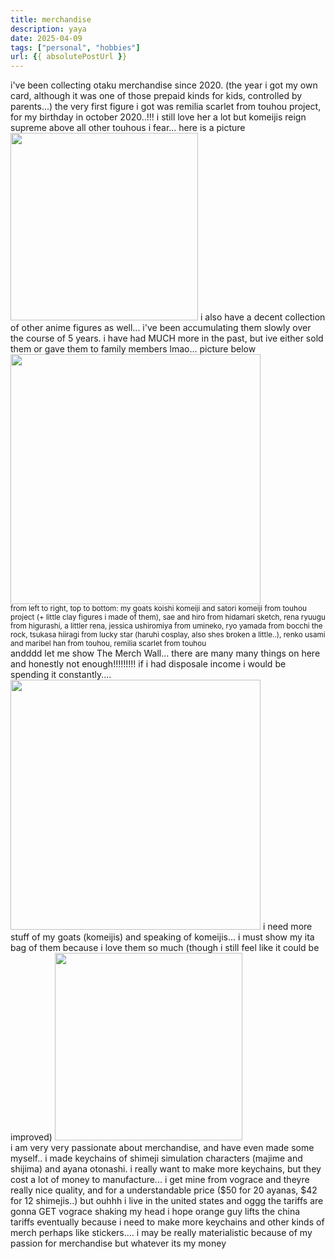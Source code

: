 ```yaml
---
title: merchandise
description: yaya
date: 2025-04-09
tags: ["personal", "hobbies"]
url: {{ absolutePostUrl }}
---
```


i've been collecting otaku merchandise since 2020. (the year i got my own card, although it was one of those prepaid kinds for kids, controlled by parents...) 
the very first figure i got was remilia scarlet from touhou project, for my birthday in october 2020..!!! i still love her a lot but komeijis reign supreme above all 
other touhous i fear... here is a picture <br>
<img src="/merch/remilia.jpg" width=300>
i also have a decent collection of other anime figures as well... i've been accumulating them slowly over the course of 5 years. i have had MUCH more in the past, 
but ive either sold them or gave them to family members lmao... picture below<br>
<img src="/merch/merch1.png" width=400><br>
<small>from left to right, top to bottom: my goats koishi komeiji and satori komeiji from touhou project (+ little clay figures i made of them), sae and hiro from hidamari sketch, 
rena ryuugu from higurashi, a littler rena, jessica ushiromiya from umineko, ryo yamada from bocchi the rock, tsukasa hiiragi from lucky star (haruhi cosplay, also shes broken a little..), renko usami and maribel han from touhou, remilia scarlet from touhou
</small><br>
andddd let me show The Merch Wall... there are many many things on here and honestly not enough!!!!!!!!! if i had disposale income i would be spending it constantly....
<img src="/merch/merch2.png" width=400>
i need more stuff of my goats (komeijis) and speaking of komeijis... i must show my ita bag of them because i love them so much (though i still feel like it could be improved)
<img src="/merch/itabag.jpg" width=300><br>
i am very very passionate about merchandise, and have even made some myself.. i made keychains of shimeji simulation characters (majime and shijima) and ayana otonashi. i really 
want to make more keychains, but they cost a lot of money to manufacture... i get mine from vograce and theyre really nice quality, and for a understandable price ($50 for 20 ayanas, $42 for 12 shimejis..) but ouhhh i live in the united states and oggg the tariffs are gonna GET vograce shaking my head i hope orange guy lifts the china tariffs eventually because i need to make more keychains and other kinds of merch perhaps like stickers.... i may be really materialistic because of my passion for merchandise but whatever its my money<br>